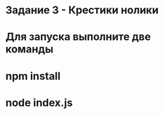 # Задание 3 - Крестики нолики

# Для запуска выполните две команды

# npm install

# node index.js

